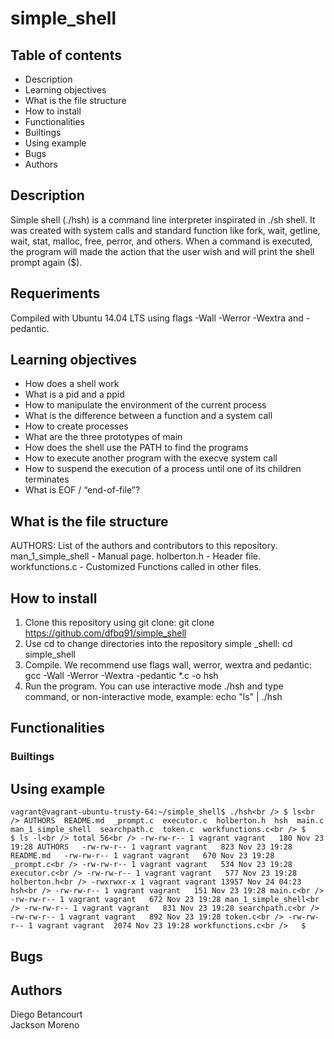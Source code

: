 # simple_shell

## Table of contents
* Description
* Learning objectives
* What is the file structure
* How to install
* Functionalities
* Builtings
* Using example
* Bugs
* Authors

## Description
Simple shell (./hsh) is a command line interpreter inspirated in ./sh shell. It was created with system calls and standard function like fork, wait, getline, wait, stat, malloc, free, perror, and others.
When a command is executed, the program will made the action that the user wish and will print the shell prompt again ($).

## Requeriments
Compiled with Ubuntu 14.04 LTS using flags -Wall -Werror -Wextra and -pedantic.

## Learning objectives
* How does a shell work
* What is a pid and a ppid
* How to manipulate the environment of the current process
* What is the difference between a function and a system call
* How to create processes
* What are the three prototypes of main
* How does the shell use the PATH to find the programs
* How to execute another program with the execve system call
* How to suspend the execution of a process until one of its children terminates
* What is EOF / “end-of-file”?

## What is the file structure
AUTHORS: List of the authors and contributors to this repository.
man_1_simple_shell - Manual page.
holberton.h - Header file.
workfunctions.c - Customized Functions called in other files.


## How to install
1) Clone this repository using git clone: git clone https://github.com/dfbq91/simple_shell
2) Use cd to change directories into the repository simple _shell: cd simple_shell
3) Compile. We recommend use flags wall, werror, wextra and pedantic: gcc -Wall -Werror -Wextra -pedantic *.c -o hsh
4) Run the program. You can use interactive mode ./hsh and type command, or non-interactive mode, example: echo "ls" | ./hsh

## Functionalities

### Builtings

## Using example
`vagrant@vagrant-ubuntu-trusty-64:~/simple_shell$ ./hsh<br />
$ ls<br />
AUTHORS  README.md  _prompt.c  executor.c  holberton.h  hsh  main.c  man_1_simple_shell  searchpath.c  token.c  workfunctions.c<br />
$`<br />
`$ ls -l<br />
total 56<br />
-rw-rw-r-- 1 vagrant vagrant   180 Nov 23 19:28 AUTHORS  
-rw-rw-r-- 1 vagrant vagrant   823 Nov 23 19:28 README.md  
-rw-rw-r-- 1 vagrant vagrant   670 Nov 23 19:28 _prompt.c<br />
-rw-rw-r-- 1 vagrant vagrant   534 Nov 23 19:28 executor.c<br />
-rw-rw-r-- 1 vagrant vagrant   577 Nov 23 19:28 holberton.h<br />
-rwxrwxr-x 1 vagrant vagrant 13957 Nov 24 04:23 hsh<br />
-rw-rw-r-- 1 vagrant vagrant   151 Nov 23 19:28 main.c<br />
-rw-rw-r-- 1 vagrant vagrant   672 Nov 23 19:28 man_1_simple_shell<br />
-rw-rw-r-- 1 vagrant vagrant   831 Nov 23 19:28 searchpath.c<br />
-rw-rw-r-- 1 vagrant vagrant   892 Nov 23 19:28 token.c<br />
-rw-rw-r-- 1 vagrant vagrant  2074 Nov 23 19:28 workfunctions.c<br />  
$`<br />

## Bugs

## Authors
Diego Betancourt  
Jackson Moreno  
